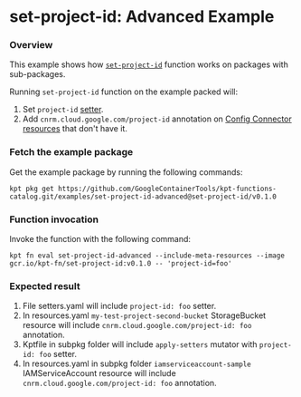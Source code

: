# set-project-id: Advanced Example

### Overview

This example shows how [`set-project-id`] function works on packages with
sub-packages.

Running `set-project-id` function on the example packed will:

1.  Set `project-id`
    [setter](https://catalog.kpt.dev/apply-setters/v0.1/?id=definitions).
2.  Add `cnrm.cloud.google.com/project-id` annotation on
    [Config Connector resources](https://cloud.google.com/config-connector/docs/reference/overview)
    that don't have it.

### Fetch the example package

Get the example package by running the following commands:

```shell
kpt pkg get https://github.com/GoogleContainerTools/kpt-functions-catalog.git/examples/set-project-id-advanced@set-project-id/v0.1.0
```

### Function invocation

Invoke the function with the following command:

```shell
kpt fn eval set-project-id-advanced --include-meta-resources --image gcr.io/kpt-fn/set-project-id:v0.1.0 -- 'project-id=foo'
```

### Expected result

1.  File setters.yaml will include `project-id: foo` setter.
2.  In resources.yaml `my-test-project-second-bucket` StorageBucket resource
    will include `cnrm.cloud.google.com/project-id: foo` annotation.
3.  Kptfile in subpkg folder will include `apply-setters` mutator with
    `project-id: foo` setter.
4.  In resources.yaml in subpkg folder `iamserviceaccount-sample`
    IAMServiceAccount resource will include `cnrm.cloud.google.com/project-id:
    foo` annotation.

[`set-project-id`]: https://catalog.kpt.dev/set-project-id/v0.1/
